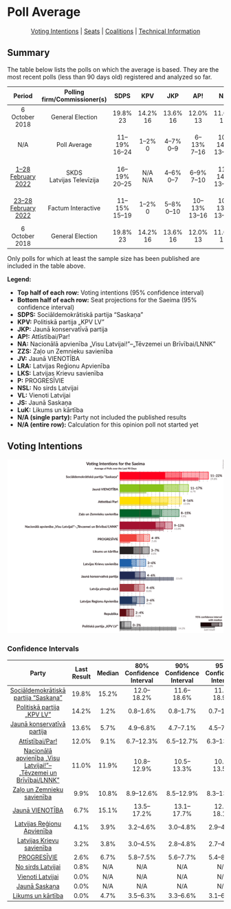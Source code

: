 # Poll Average

<p align="center"><a href="#voting-intentions">Voting Intentions</a> | <a href="#seats">Seats</a> | <a href="#coalitions">Coalitions</a> | <a href="#technical-information">Technical Information</a></p>

## Summary

The table below lists the polls on which the average is based. They are the most recent polls (less than 90 days old) registered and analyzed so far.

| Period     | Polling firm/Commissioner(s) | SDPS | KPV | JKP | AP! | NA | ZZS | JV | LRA | LKS | P | NSL | VL | JS | LuK |
|:----------:|:----------------------------:|:--:|:--:|:--:|:--:|:--:|:--:|:--:|:--:|:--:|:--:|:--:|:--:|:--:|:--:|
| 6 October 2018 | General Election | 19.8% <br> 23 | 14.2% <br> 16 | 13.6% <br> 16 | 12.0% <br> 13 | 11.0% <br> 13 | 9.9% <br> 11 | 6.7% <br> 8 | 4.1% <br> 0 | 3.2% <br> 0 | 2.6% <br> 0 | 0.8% <br> 0 | 0.0% <br> 0 | 0.0% <br> 0 | 0.0% <br> 0 |
| N/A | Poll Average | 11–19% <br> 16–24 | 1–2% <br> 0 | 4–7% <br> 0–9 | 6–13% <br> 7–16 | 10–14% <br> 13–17 | 8–13% <br> 11–17 | 13–18% <br> 15–23 | 3–5% <br> 0–6 | 3–5% <br> 0–7 | 5–8% <br> 7–9 | N/A <br> N/A | N/A <br> N/A | N/A <br> N/A | 3–7% <br> 0–7 |
| [1–28 February 2022](2022-02-28-SKDS.html) | SKDS <br> Latvijas Televīzija | 16–19% <br> 20–25 | N/A <br> N/A | 4–6% <br> 0–7 | 6–9% <br> 7–10 | 11–14% <br> 13–17 | 10–13% <br> 12–17 | 13–16% <br> 15–19 | 3–5% <br> 0–6 | 3–5% <br> 0–7 | 6–8% <br> 7–9 | N/A <br> N/A | N/A <br> N/A | N/A <br> N/A | 3–5% <br> 0 |
| [23–28 February 2022](2022-02-28-FactumInteractive.html) | Factum Interactive | 11–15% <br> 15–19 | 1–2% <br> 0 | 5–8% <br> 0–10 | 10–13% <br> 13–16 | 10–13% <br> 13–17 | 8–11% <br> 11–13 | 14–18% <br> 18–24 | 3–5% <br> 0 | 3–5% <br> 0 | 5–8% <br> 7–10 | N/A <br> N/A | N/A <br> N/A | N/A <br> N/A | 5–7% <br> 0–8 |
| 6 October 2018 | General Election | 19.8% <br> 23 | 14.2% <br> 16 | 13.6% <br> 16 | 12.0% <br> 13 | 11.0% <br> 13 | 9.9% <br> 11 | 6.7% <br> 8 | 4.1% <br> 0 | 3.2% <br> 0 | 2.6% <br> 0 | 0.8% <br> 0 | 0.0% <br> 0 | 0.0% <br> 0 | 0.0% <br> 0 |

Only polls for which at least the sample size has been published are included in the table above.

**Legend:**
+ **Top half of each row:** Voting intentions (95% confidence interval)
+ **Bottom half of each row:** Seat projections for the Saeima (95% confidence interval)
+ **SDPS:** Sociāldemokrātiskā partija “Saskaņa”
+ **KPV:** Politiskā partija „KPV LV”
+ **JKP:** Jaunā konservatīvā partija
+ **AP!:** Attīstībai/Par!
+ **NA:** Nacionālā apvienība „Visu Latvijai!”–„Tēvzemei un Brīvībai/LNNK”
+ **ZZS:** Zaļo un Zemnieku savienība
+ **JV:** Jaunā VIENOTĪBA
+ **LRA:** Latvijas Reģionu Apvienība
+ **LKS:** Latvijas Krievu savienība
+ **P:** PROGRESĪVIE
+ **NSL:** No sirds Latvijai
+ **VL:** Vienoti Latvijai
+ **JS:** Jaunā Saskaņa
+ **LuK:** Likums un kārtība
+ **N/A (single party):** Party not included the published results
+ **N/A (entire row):** Calculation for this opinion poll not started yet

## Voting Intentions

![Graph with voting intentions not yet produced](average.png "Voting Intentions")

### Confidence Intervals

| Party | Last Result | Median | 80% Confidence Interval | 90% Confidence Interval | 95% Confidence Interval | 99% Confidence Interval |
|:-----:|:-----------:|:------:|:-----------------------:|:-----------------------:|:-----------------------:|:-----------------------:|
| <a href="#sociāldemokrātiskā-partija-“saskaņa”">Sociāldemokrātiskā partija “Saskaņa”</a> | 19.8% | 15.2% | 12.0–18.2% |11.6–18.6% | 11.3–18.9% | 10.7–19.6% |
| <a href="#politiskā-partija-„kpv-lv”">Politiskā partija „KPV LV”</a> | 14.2% | 1.2% | 0.8–1.6% |0.8–1.7% | 0.7–1.9% | 0.6–2.1% |
| <a href="#jaunā-konservatīvā-partija">Jaunā konservatīvā partija</a> | 13.6% | 5.7% | 4.9–6.8% |4.7–7.1% | 4.5–7.4% | 4.2–7.9% |
| <a href="#attīstībai/par!">Attīstībai/Par!</a> | 12.0% | 9.1% | 6.7–12.3% |6.5–12.7% | 6.3–13.0% | 5.9–13.6% |
| <a href="#nacionālā-apvienība-„visu-latvijai!”–„tēvzemei-un-brīvībai/lnnk”">Nacionālā apvienība „Visu Latvijai!”–„Tēvzemei un Brīvībai/LNNK”</a> | 11.0% | 11.9% | 10.8–12.9% |10.5–13.3% | 10.2–13.5% | 9.7–14.1% |
| <a href="#zaļo-un-zemnieku-savienība">Zaļo un Zemnieku savienība</a> | 9.9% | 10.8% | 8.9–12.6% |8.5–12.9% | 8.3–13.2% | 7.8–13.8% |
| <a href="#jaunā-vienotība">Jaunā VIENOTĪBA</a> | 6.7% | 15.1% | 13.5–17.2% |13.1–17.7% | 12.8–18.1% | 12.3–18.8% |
| <a href="#latvijas-reģionu-apvienība">Latvijas Reģionu Apvienība</a> | 4.1% | 3.9% | 3.2–4.6% |3.0–4.8% | 2.9–4.9% | 2.6–5.3% |
| <a href="#latvijas-krievu-savienība">Latvijas Krievu savienība</a> | 3.2% | 3.8% | 3.0–4.5% |2.8–4.8% | 2.7–4.9% | 2.4–5.3% |
| <a href="#progresīvie">PROGRESĪVIE</a> | 2.6% | 6.7% | 5.8–7.5% |5.6–7.7% | 5.4–8.0% | 5.1–8.4% |
| <a href="#no-sirds-latvijai">No sirds Latvijai</a> | 0.8% | N/A | N/A |N/A | N/A | N/A |
| <a href="#vienoti-latvijai">Vienoti Latvijai</a> | 0.0% | N/A | N/A |N/A | N/A | N/A |
| <a href="#jaunā-saskaņa">Jaunā Saskaņa</a> | 0.0% | N/A | N/A |N/A | N/A | N/A |
| <a href="#likums-un-kārtība">Likums un kārtība</a> | 0.0% | 4.7% | 3.5–6.3% |3.3–6.6% | 3.1–6.9% | 2.9–7.4% |

